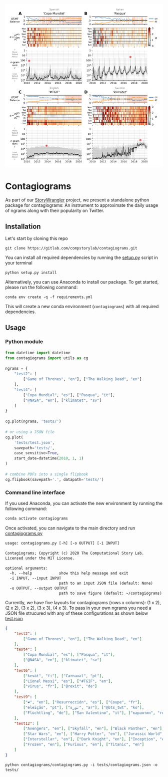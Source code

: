 ![contagiograms](tests/2020-07-16_contagiograms_test4.png)

# Contagiograms 
As part of our [StoryWrangler](https://gitlab.com/compstorylab/storywrangler) project,
we present a standalone python package for contagiograms:
An instrument to approximate the daily usage of ngrams along with their popularity on Twitter.


## Installation
Let's start by cloning this repo 
```shell
git clone https://gitlab.com/compstorylab/contagiograms.git
```

You can install all required dependencies by running the [setup.py](setup.py) script in your terminal
```shell
python setup.py install 
```

Alternatively, you can use Anaconda to install our package.
To get started, please run the following command:
```shell
conda env create -q -f requirements.yml
```
This will create a new conda environment (`contagiograms`) with all required dependencies. 


## Usage

### Python module
```python
from datetime import datetime
from contagiograms import utils as cg

ngrams = {
    "test2": [
        ["Game of Thrones", "en"], ["The Walking Dead", "en"]
    ],
    "test4": [
        ["Copa Mundial", "es"], ["Pasqua", "it"],
        ["@NASA", "en"], ["klimatet", "sv"]
    ]
}

cg.plot(ngrams, 'tests/')

# or using a JSON file 
cg.plot(
    'tests/test.json', 
    savepath='tests/',
    case_sensitive=True,
    start_date=datetime(2010, 1, 1)
)

# combine PDFs into a single flipbook
cg.flipbook(savepath='.', datapath='tests/')
```

### Command line interface 
If you used Anaconda, you can activate the new environment by running the following command:
```bash 
conda activate contagiograms
```

Once activated, you can navigate to the main directory and run [contagiograms.py](contagiograms/contagiograms.py)

```shell
usage: contagiograms.py [-h] [-o OUTPUT] [-i INPUT]

Contagiograms; Copyright (c) 2020 The Computational Story Lab. Licensed under the MIT License.

optional arguments:
  -h, --help            show this help message and exit
  -i INPUT, --input INPUT
                        path to an input JSON file (default: None)
  -o OUTPUT, --output OUTPUT
                        path to save figure (default: ~/contagiograms)
```

Currently, we have five layouts for contagiograms (rows x columns): 
(1 x 2), (2 x 2), (3 x 2), (3 x 3), (4 x 3). 
To pass in your own ngrams you need a JSON file strucured with any of these configurations 
as shown below [test.json](tests/test.json)
```json
{
    "test2": [
        ["Game of Thrones", "en"], ["The Walking Dead", "en"]
    ],
    "test4": [
        ["Copa Mundial", "es"], ["Pasqua", "it"],
        ["@NASA", "en"], ["klimatet", "sv"]
    ],
    "test6": [
        ["kevät", "fi"], ["Carnaval", "pt"],
        ["Lionel Messi", "es"], ["#TGIF", "en"],
        ["virus", "fr"], ["Brexit", "de"]
    ],
    "test9": [
        ["❤", "en"], ["Resurrección", "es"], ["Coupe", "fr"],
        ["eleição", "pt"], ["ثورة", "ar"], ["@bts_twt", "ko"],
        ["Flüchtling", "de"], ["San Valentino", "it"], ["карантин", "ru"]
    ],
    "test12": [
        ["Avengers", "en"], ["Skyfall", "en"], ["Black Panther", "en"],
        ["Star Wars", "en"], ["Harry Potter", "en"], ["Jurassic World", "en"],
        ["Interstellar", "en"], ["Dark Knight", "en"], ["Inception", "en"],
        ["Frozen", "en"], ["Furious", "en"], ["Titanic", "en"]
    ]
}
```

```shell
python contagiograms/contagiograms.py -i tests/contagiograms.json -o tests/
```

